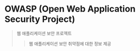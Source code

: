 # OWASP (Open Web Application Security Project)

> 웹 애플리케이션 보안 프로젝트
>
> > 웹 애플리케이션 보안 취약점에 대한 정보 제공
